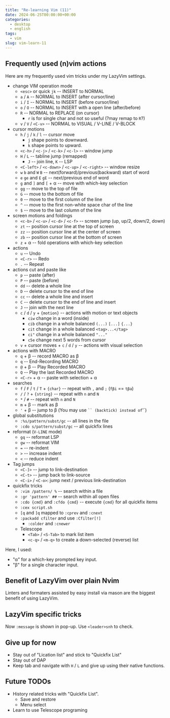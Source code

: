 ```yaml
---
title: "Re-learning Vim (11)"
date: 2024-06-25T00:00:00+00:00
categories:
  - desktop
  - english
tags:
  - vim
slug: vim-learn-11
---
```


## Frequently used (n)vim actions

Here are my frequently used vim tricks under my LazyVim settings.

* change VIM operation mode
  * `<esc>` or quick `jk` -- INSERT to NORMAL
  * `a` / `A` -- NORMAL to INSERT (after cursor/line)
  * `i` / `I` -- NORMAL to INSERT (before cursor/line)
  * `o` / `O` -- NORMAL to INSERT with a open line (after/before)
  * `R` -- NORMAL to REPLACE (on cursor)
    * `r` is for single char and not so useful (?may remap to `R`?)
  * `v` / `V` / `<C-v>` -- NORMAL to VISUAL / V-LINE / V-BLOCK
* cursor motions
  * `h` / `j` / `k` / `l` -- cursor move
    * `j` shape points to downward.
    * `k` shape points to upward.
  * `<c-h>` / `<c-j>` / `<c-k>` / `<c-l>` -- window jump
  * `H` / `L` -- tabline jump  (remapped)
    * `J` -- join line,  `K` -- LSP
  * `<C-left>` / `<c-down>` / `<c-up>` / `<c-right>` -- window resize
  * `w` `b` and `W` `B` -- next(forward)/previous(backward) start of word
  * `e` `ge` and `E` `gE` -- next/previous end of word
  * `g` and `]` and `[` + α -- move with which-key selection
  * `gg` -- move to the top of file
  * `G` -- move to the bottom of file
  * `0` -- move to the first column of the line
  * `^` -- move to the first non-white space char of the line
  * `$` -- move to the last column of the line
* screen motions and foldings
  * `<c-b>` / `<c-u>` / `<c-d>` / `<c-f>` -- screen jump (up, up/2, down/2, down)
  * `zt` -- position cursor line at the top of screen
  * `zz` -- position cursor line at the center of screen
  * `zb` -- position cursor line at the bottom of screen
  * `z` + α -- fold operations with which-key selection
* actions
  * `u` -- Undo
  * `<C-r>` -- Redo
  * `.` -- Repeat
* actions cut and paste like
  * `p` -- paste (after)
  * `P` -- paste (before)
  * `dd` -- delete a whole line
  * `D` -- delete cursor to the end of line
  * `cc` -- delete a whole line and insert
  * `C` -- delete cursor to the end of line and insert
  * `J` -- join with the next line
  * `c` / `d` / `y` + `{motion}` -- actions with motion or text objects
    * `ciw` change in a word (inside)
    * `cib` change in a whole balanced `(...)` `[...]` `{...}`
    * `cit` change in a whole balanced `<tag>...</tag>`
    * `ci"` change in a whole balanced `"..."`
    * `c5e` change next 5 words from cursor
  * `v` + cursor moves + `c` / `d` / `y` -- actions with visual selection
* actions with MACRO
  * `q` + β -- record MACRO as β
  * `q` -- End-Recording MACRO
  * `@` + β -- Play Recorded MACRO
  * `Q` -- Play the last Recorded MACRO
  * `<C-r>` + α -- paste with selection + α
* searches
  * `f` / `F` / `t` / `T` + `{char}` -- repeat with `,` and `;` (`fβi` == `tβa`)
  * `/` / `?` + `{string}` -- repeat with `n` and `N`
  * `*` / `#` -- repeat with `n` and `N`
  * `m` + β -- mark as β
  * `'` + β -- jump to β (You may use ` `` (backtick) instead of `'`)
* global substitutions
  * `:%s/pattern/subst/gc` -- all lines in the file
  * `:cdo s/pattern/subst/gc` -- all quickfix lines
* reformat (`V-LINE` mode)
  * `gq` -- reformat LSP
  * `gw` -- reformat VIM
  * `=` -- re-indent
  * `>` -- increase indent
  * `<` -- reduce indent
* Tag jumps
  * `<C-]>` -- jump to link-destination
  * `<C-t>` -- jump back to link-source
  * `<C-i>` / `<C-o>`: jump next / previous link-destination
* quickfix tricks
  * `:vim /pattern/ %` -- search within a file
  * `:gr 'pattern' ##` -- search within all open files
  * `:cdo {cmd}` and `:cfdo {cmd}` -- execute `{cmd}` for all quickfix items
  * `:cex script.sh`
  * `[q` and `]q` mapped to `:cprev` and `:cnext`
  * `:packadd cfilter` and use `:Cfilter[!]`
    * `:colder` and `:cnewer`
  * Telescope
    * `<Tab>` / `<S-Tab>` to mark list item
    * `<c-q>` / `<m-q>` to create a down-selected (reverse) list

Here, I used:

* "α" for a which-key prompted key input.
* "β" for a single character input.

## Benefit of LazyVim over plain Nvim

Linters and formaters assisted by easy install via mason are the biggest benefit of using LazyVim.

## LazyVim specific tricks

Now `:message` is shown in pop-up.  Use `<leader>snh` to check.

## Give up for now

* Stay out of "Lication list" and stick to "Quickfix List"
* Stay out of DAP
* Keep tab and navigate with `H` / `L` and give up using their native functions.

## Future TODOs

* History related tricks with "Quickfix List".
  * Save and restore
  * Menu select
* Learn to use Telescope programing

<!--
REDIRECT:

https://github.com/sbulav/nredir.nvim

```
-- save, might need to restore later
real_stdout = io.stdout

file = io.open ('stdout.log', 'w')
io.stdout = file

.... -- call external API

-- restore
io.stdout = real_stdout
```

or to file

```
:help redir
:redir >name_of_registers_file
:registers
:redir END
:r name_of_registers_file
:help redir
```

```
:redir @a
:set all
:redir END
```

-->
